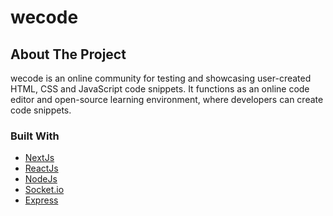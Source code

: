 
# wecode

<!-- ABOUT THE PROJECT -->
## About The Project

wecode is an online community for testing and showcasing user-created HTML, CSS and JavaScript code snippets. It functions as an online code editor and open-source learning environment, where developers can create code snippets.

<p align="right">

### Built With

* [NextJs](https://nextjs.org/)
* [ReactJs](https://reactjs.org/)
* [NodeJs](https://nodejs.org)
* [Socket.io](https://socket.io)
* [Express](https://expressjs.com)
